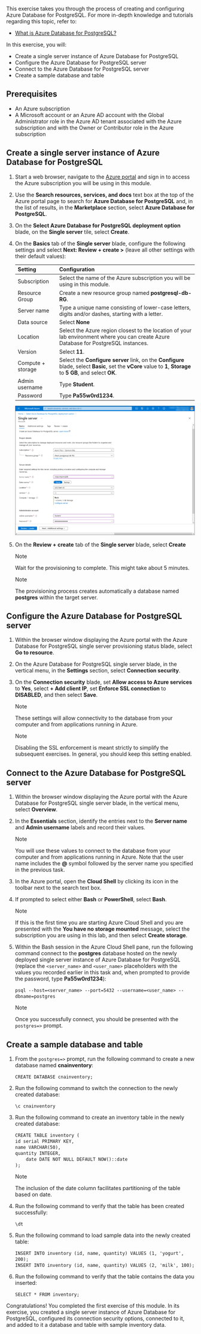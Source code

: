 ﻿This exercise takes you through the process of creating and configuring Azure Database for PostgreSQL. For more in-depth knowledge and tutorials regarding this topic, refer to:

* [What is Azure Database for PostgreSQL?](https://docs.microsoft.com/azure/postgresql/overview)

In this exercise, you will:

* Create a single server instance of Azure Database for PostgreSQL
* Configure the Azure Database for PostgreSQL server
* Connect to the Azure Database for PostgreSQL server
* Create a sample database and table

## Prerequisites

* An Azure subscription
* A Microsoft account or an Azure AD account with the Global Administrator role in the Azure AD tenant associated with the Azure subscription and with the Owner or Contributor role in the Azure subscription

## Create a single server instance of Azure Database for PostgreSQL

1. Start a web browser, navigate to the [Azure portal](https://portal.azure.com/) and sign in to access the Azure subscription you will be using in this module.
1. Use the **Search resources, services, and docs** text box at the top of the Azure portal page to search for **Azure Database for PostgreSQL** and, in the list of results, in the **Marketplace** section, select **Azure Database for PostgreSQL**.
1. On the **Select Azure Database for PostgreSQL deployment option** blade, on the **Single server** tile, select **Create**.
1. On the **Basics** tab of the **Single server** blade, configure the following settings and select **Next: Review + create >** (leave all other settings with their default values):

   | Setting | Configuration |
   | --- | --- |
   | Subscription | Select the name of the Azure subscription you will be using in this module. |
   | Resource Group | Create a new resource group named **postgresql-db-RG**. |
   | Server name | Type a unique name consisting of lower-case letters, digits and/or dashes, starting with a letter. |
   | Data source | Select **None** |
   | Location | Select the Azure region closest to the location of your lab environment where you can create Azure Database for PostgreSQL instances. |
   | Version | Select **11**. |
   | Compute + storage | Select the **Configure server** link, on the **Configure** blade, select **Basic**, set the **vCore** value to **1**, **Storage** to **5 GB**, and select **OK**. |
   | Admin username | Type **Student**. |
   | Password | Type **Pa55w0rd1234**. |

   ![Screenshot that shows the Basics tab of the Single server blade in the Azure portal](../media/3-azure-db-postgresql-create-basics.png)

1. On the **Review + create** tab of the **Single server** blade, select **Create**

    > [!NOTE]
    > Wait for the provisioning to complete. This might take about 5 minutes.

    > [!NOTE]
    > The provisioning process creates automatically a database named **postgres** within the target server.


## Configure the Azure Database for PostgreSQL server

1. Within the browser window displaying the Azure portal with the Azure Database for PostgreSQL single server provisioning status blade, select **Go to resource**.
1. On the Azure Database for PostgreSQL single server blade, in the vertical menu, in the **Settings** section, select **Connection security**.
1. On the **Connection security** blade, set **Allow access to Azure services** to **Yes**, select **+ Add client IP**, set **Enforce SSL connection** to **DISABLED**, and then select **Save**.

    > [!NOTE]
    >  These settings will allow connectivity to the database from your computer and from applications running in Azure.

    > [!NOTE]
    >  Disabling the SSL enforcement is meant strictly to simplify the subsequent exercises. In general, you should keep this setting enabled.


## Connect to the Azure Database for PostgreSQL server

1. Within the browser window displaying the Azure portal with the Azure Database for PostgreSQL single server blade, in the vertical menu, select **Overview**.
1. In the **Essentials** section, identify the entries next to the **Server name** and **Admin username** labels and record their values.

    > [!NOTE]
    >  You will use these values to connect to the database from your computer and from applications running in Azure. Note that the user name includes the **@** symbol followed by the server name you specified in the previous task.

1. In the Azure portal, open the **Cloud Shell** by clicking its icon in the toolbar next to the search text box.
1. If prompted to select either **Bash** or **PowerShell**, select **Bash**. 

    > [!NOTE]
    > If this is the first time you are starting Azure Cloud Shell and you are presented with the **You have no storage mounted** message, select the subscription you are using in this lab, and then select **Create storage**. 

1. Within the Bash session in the Azure Cloud Shell pane, run the following command connect to the **postgres** database hosted on the newly deployed single server instance of Azure Database for PostgreSQL (replace the `<server_name>` and `<user_name>` placeholders with the values you recorded earlier in this task and, when prompted to provide the password, type **Pa55w0rd1234**): 

    ```azurecli-interactive
    psql --host=<server_name> --port=5432 --username=<user_name> --dbname=postgres
    ```

    > [!NOTE]
    > Once you successfully connect, you should be presented with the `postgres=>` prompt.


## Create a sample database and table

1. From the `postgres=>` prompt, run the following command to create a new database named **cnainventory**:

    ```t-sql
    CREATE DATABASE cnainventory;
    ```

1. Run the following command to switch the connection to the newly created database:

    ```t-sql
    \c cnainventory
    ```

1. Run the following command to create an inventory table in the newly created database:

    ```t-sql
    CREATE TABLE inventory (
	id serial PRIMARY KEY, 
	name VARCHAR(50), 
	quantity INTEGER,
        date DATE NOT NULL DEFAULT NOW()::date
    );
    ```

    > [!NOTE]
    > The inclusion of the date column facilitates partitioning of the table based on date.

1. Run the following command to verify that the table has been created successfully:

    ```t-sql
    \dt
    ```

1. Run the following command to load sample data into the newly created table:

    ```t-sql
    INSERT INTO inventory (id, name, quantity) VALUES (1, 'yogurt', 200);
    INSERT INTO inventory (id, name, quantity) VALUES (2, 'milk', 100);
    ```

1. Run the following command to verify that the table contains the data you inserted:

    ```t-sql
    SELECT * FROM inventory;
    ```

Congratulations! You completed the first exercise of this module. In its exercise, you created a single server instance of Azure Database for PostgreSQL, configured its connection security options, connected to it, and added to it a database and table with sample inventory data.
